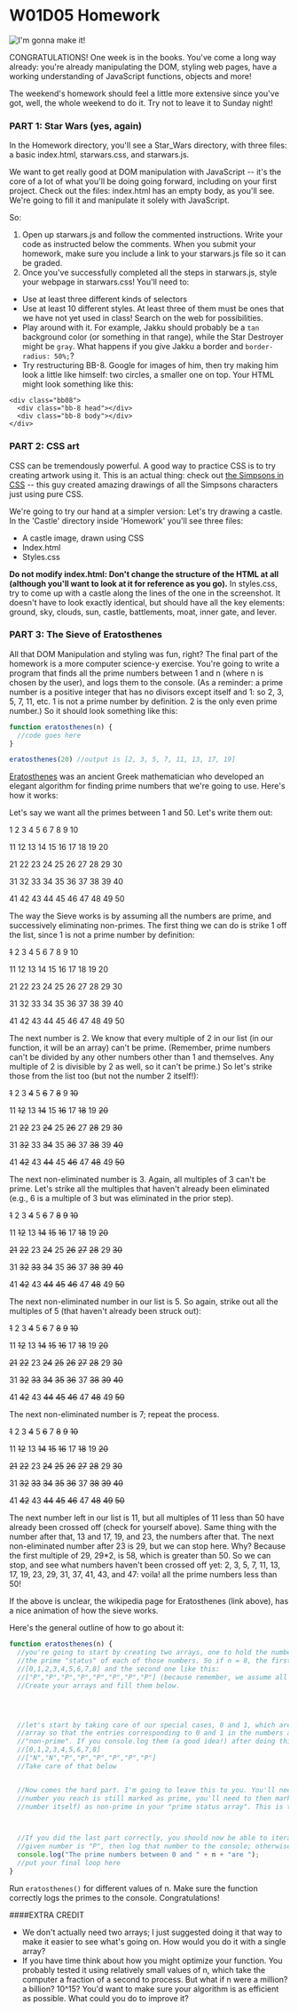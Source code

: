# W01D05 Homework

![I'm gonna make it!](http://www.quickmeme.com/img/13/13db7aa21860fe4829b11cd9f1e813c1bec801b6a1c230dc997c62ad48d626bb.jpg)

CONGRATULATIONS! One week is in the books. You've come a long way already: you're already manipulating the DOM, styling web pages, have a working understanding of JavaScript functions, objects and more!

The weekend's homework should feel a little more extensive since you've got, well, the whole weekend to do it. Try not to leave it to Sunday night!

### PART 1: Star Wars (yes, again)

In the Homework directory, you'll see a Star_Wars directory, with three files: a basic index.html, starwars.css, and starwars.js.

We want to get really good at DOM manipulation with JavaScript -- it's the core of a lot of what you'll be doing going forward, including on your first project. Check out the files: index.html has an empty body, as you'll see. We're going to fill it and manipulate it solely with JavaScript.

So:
1. Open up starwars.js and follow the commented instructions. Write your code as instructed below the comments. When you submit your homework, make sure you include a link to your starwars.js file so it can be graded.
1. Once you've successfully completed all the steps in starwars.js, style your webpage in starwars.css! You'll need to:
  * Use at least three different kinds of selectors
  * Use at least 10 different styles. At least three of them must be ones that we have not yet used in class! Search on the web for possibilities.
  * Play around with it. For example, Jakku should probably be a `tan` background color (or something in that range), while the Star Destroyer might be `gray`. What happens if you give Jakku a border and `border-radius: 50%;`?
  * Try restructuring BB-8. Google for images of him, then try making him look a little like himself: two circles, a smaller one on top. Your HTML might look something like this:
  ```
  <div class="bb08">
    <div class="bb-8 head"></div>
    <div class="bb-8 body"></div>
  </div>
  ```

### PART 2: CSS art

CSS can be tremendously powerful. A good way to practice CSS is to try creating artwork using it. This is an actual thing: check out [the Simpsons in CSS](https://pattle.github.io/simpsons-in-css/) -- this guy created amazing drawings of all the Simpsons characters just using pure CSS.

We're going to try our hand at a simpler version: Let's try drawing a castle.
In the 'Castle' directory inside 'Homework' you'll see three files:
* A castle image, drawn using CSS
* Index.html
* Styles.css

**Do not modify index.html: Don't change the structure of the HTML at all (although you'll want to look at it for reference as you go).** In styles.css, try to come up with a castle along the lines of the one in the screenshot. It doesn't have to look exactly identical, but should have all the key elements: ground, sky, clouds, sun, castle, battlements, moat, inner gate, and lever.

### PART 3: The Sieve of Eratosthenes

All that DOM Manipulation and styling was fun, right? The final part of the homework is a more computer science-y exercise. You're going to write a program that finds all the prime numbers between 1 and n (where n is chosen by the user), and logs them to the console. (As a reminder: a prime number is a positive integer that has no divisors except itself and 1: so 2, 3, 5, 7, 11, etc. 1 is not a prime number by definition. 2 is the only even prime number.) So it should look something like this:
```js
function eratosthenes(n) {
  //code goes here
}

eratosthenes(20) //output is [2, 3, 5, 7, 11, 13, 17, 19]
```

[Eratosthenes](https://en.wikipedia.org/wiki/Eratosthenes) was an ancient Greek mathematician who developed an elegant algorithm for finding prime numbers that we're going to use. Here's how it works:

Let's say we want all the primes between 1 and 50. Let's write them out:

1  2  3  4  5  6  7  8  9  10

11 12 13 14 15 16 17 18 19 20

21 22 23 24 25 26 27 28 29 30

31 32 33 34 35 36 37 38 39 40

41 42 43 44 45 46 47 48 49 50

The way the Sieve works is by assuming all the numbers are prime, and successively eliminating non-primes. The first thing we can do is strike 1 off the list, since 1 is not a prime number by definition:

~~1~~  2  3  4  5  6  7  8  9  10


11 12 13 14 15 16 17 18 19 20


21 22 23 24 25 26 27 28 29 30


31 32 33 34 35 36 37 38 39 40


41 42 43 44 45 46 47 48 49 50

The next number is 2. We know that every multiple of 2 in our list (in our function, it will be an array) can't be prime. (Remember, prime numbers can't be divided by any other numbers other than 1 and themselves. Any multiple of 2 is divisible by 2 as well, so it can't be prime.) So let's strike those from the list too (but not the number 2 itself!):

~~1~~  2  3  ~~4~~  5  ~~6~~  7  ~~8~~  9  ~~10~~


11 ~~12~~ 13 ~~14~~ 15 ~~16~~ 17 ~~18~~ 19 ~~20~~


21 ~~22~~ 23 ~~24~~ 25 ~~26~~ 27 ~~28~~ 29 ~~30~~


31 ~~32~~ 33 ~~34~~ 35 ~~36~~ 37 ~~38~~ 39 ~~40~~


41 ~~42~~ 43 ~~44~~ 45 ~~46~~ 47 ~~48~~ 49 ~~50~~

The next non-eliminated number is 3. Again, all multiples of 3 can't be prime. Let's strike all the multiples that haven't already been eliminated (e.g., 6 is a multiple of 3 but was eliminated in the prior step).

~~1~~  2  3  ~~4~~  5  ~~6~~  7  ~~8~~  ~~9~~  ~~10~~


11 ~~12~~ 13 ~~14~~ ~~15~~ ~~16~~ 17 ~~18~~ 19 ~~20~~


~~21~~ ~~22~~ 23 ~~24~~ 25 ~~26~~ ~~27~~ ~~28~~ 29 ~~30~~


31 ~~32~~ ~~33~~ ~~34~~ 35 ~~36~~ 37 ~~38~~ ~~39~~ ~~40~~


41 ~~42~~ 43 ~~44~~ ~~45~~ ~~46~~ 47 ~~48~~ 49 ~~50~~

The next non-eliminated number in our list is 5. So again, strike out all the multiples of 5 (that haven't already been struck out):

~~1~~  2  3  ~~4~~  5  ~~6~~  7  ~~8~~  ~~9~~  ~~10~~


11 ~~12~~ 13 ~~14~~ ~~15~~ ~~16~~ 17 ~~18~~ 19 ~~20~~


~~21~~ ~~22~~ 23 ~~24~~ ~~25~~ ~~26~~ ~~27~~ ~~28~~ 29 ~~30~~


31 ~~32~~ ~~33~~ ~~34~~ ~~35~~ ~~36~~ 37 ~~38~~ ~~39~~ ~~40~~


41 ~~42~~ 43 ~~44~~ ~~45~~ ~~46~~ 47 ~~48~~ 49 ~~50~~

The next non-eliminated number is 7; repeat the process.

~~1~~  2  3  ~~4~~  5  ~~6~~  7  ~~8~~  ~~9~~  ~~10~~


11 ~~12~~ 13 ~~14~~ ~~15~~ ~~16~~ 17 ~~18~~ 19 ~~20~~


~~21~~ ~~22~~ 23 ~~24~~ ~~25~~ ~~26~~ ~~27~~ ~~28~~ 29 ~~30~~


31 ~~32~~ ~~33~~ ~~34~~ ~~35~~ ~~36~~ 37 ~~38~~ ~~39~~ ~~40~~


41 ~~42~~ 43 ~~44~~ ~~45~~ ~~46~~ 47 ~~48~~ ~~49~~ ~~50~~

The next number left in our list is 11, but all multiples of 11 less than 50 have already been crossed off (check for yourself above). Same thing with the number after that, 13 and 17, 19, and 23, the numbers after that. The next non-eliminated number after 23 is 29, but we can stop here. Why? Because the first multiple of 29, 29*2, is 58, which is greater than 50. So we can stop, and see what numbers haven't been crossed off yet: 2, 3, 5, 7, 11, 13, 17, 19, 23, 29, 31, 37, 41, 43, and 47: voila! all the prime numbers less than 50!

If the above is unclear, the wikipedia page for Eratosthenes (link above), has a nice animation of how the sieve works.

Here's the general outline of how to go about it:

```js
function eratosthenes(n) {
  //you're going to start by creating two arrays, one to hold the numbers from 0 to n, and the second array to hold
  //the prime "status" of each of those numbers. So if n = 8, the first array would look like this:
  //[0,1,2,3,4,5,6,7,8] and the second one like this:
  //["P","P","P","P","P","P","P","P"] (because remember, we assume all numbers are prime, "P", until proven otherwise)
  //Create your arrays and fill them below.




  //let's start by taking care of our special cases, 0 and 1, which aren't prime by definition. change your "status"
  //array so that the entries corresponding to 0 and 1 in the numbers array (the first two entries), now read "N" for
  //"non-prime". If you console.log them (a good idea!) after doing this, your arrays should look like this:
  //[0,1,2,3,4,5,6,7,8]
  //["N","N","P","P","P","P","P","P"]
  //Take care of that below


  //Now comes the hard part. I'm going to leave this to you. You'll need to iterate over your numbers array. If the
  //number you reach is still marked as prime, you'll need to then mark all MULTIPLES of that number (but not then
  //number itself) as non-prime in your "prime status array". This is tricky! A second, different iteration perhaps?



  //If you did the last part correctly, you should now be able to iterate over your arrays; if the prime status of a
  //given number is "P", then log that number to the console; otherwise don't log it.
  console.log("The prime numbers between 0 and " + n + "are ");
  //put your final loop here
}
```

Run `eratosthenes()` for different values of n. Make sure the function correctly logs the primes to the console. Congratulations!

####EXTRA CREDIT
* We don't actually need two arrays; I just suggested doing it that way to make it easier to see what's going on. How would you do it with a single array?
* If you have time think about how you might optimize your function. You probably tested it using relatively small values of n, which take the computer a fraction of a second to process. But what if n were a million? a billion? 10^15? You'd want to make sure your algorithm is as efficient as possible. What could you do to improve it?
